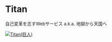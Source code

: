 # Titan

自己変革を志すWebサービス a.k.a. 地獄から天国へ

[![Titan(巨人)](http://img.youtube.com/vi/IIykYnoKKt8/0.jpg)](http://www.youtube.com/watch?v=IIykYnoKKt8)
